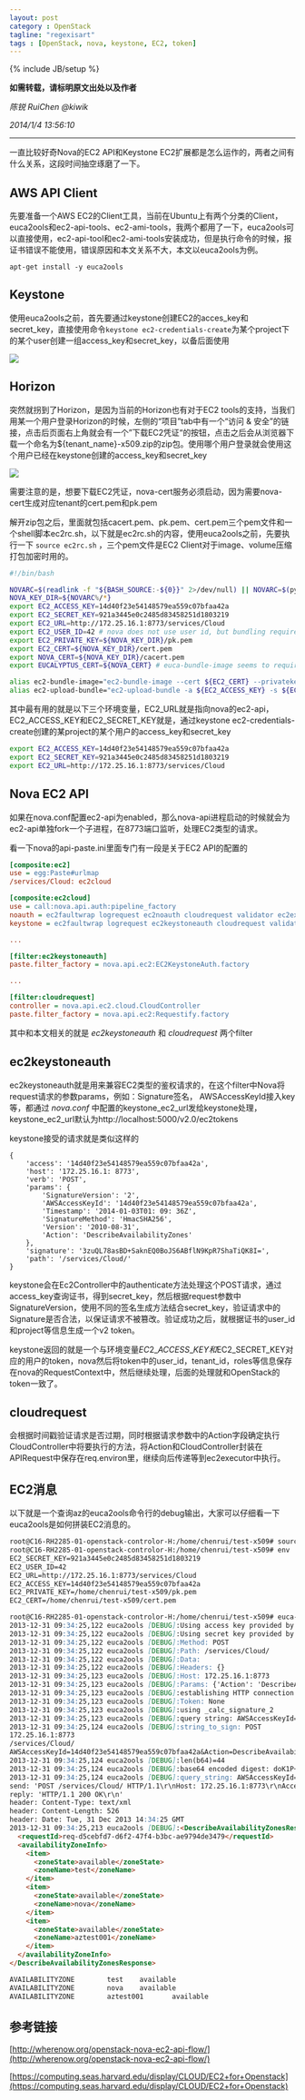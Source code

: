 ```yaml
---
layout: post
category : OpenStack
tagline: "regexisart"
tags : [OpenStack, nova, keystone, EC2, token]
---
```

{% include JB/setup %}

**如需转载，请标明原文出处以及作者**

*陈锐 RuiChen @kiwik*

*2014/1/4 13:56:10*

----------

一直比较好奇Nova的EC2 API和Keystone EC2扩展都是怎么运作的，两者之间有什么关系，这段时间抽空琢磨了一下。

## AWS API Client

先要准备一个AWS EC2的Client工具，当前在Ubuntu上有两个分类的Client，euca2ools和ec2-api-tools、ec2-ami-tools，我两个都用了一下，euca2ools可以直接使用，ec2-api-tool和ec2-ami-tools安装成功，但是执行命令的时候，报证书错误不能使用，错误原因和本文关系不大，本文以euca2ools为例。

`apt-get install -y euca2ools`

## Keystone

使用euca2ools之前，首先要通过keystone创建EC2的acces\_key和secret\_key，直接使用命令`keystone ec2-credentials-create`为某个project下的某个user创建一组access\_key和secret\_key，以备后面使用

![](https://raw.github.com/kiwik/kiwik.github.io/master/_posts_images/2014-01-04/2.png)

## Horizon

突然就拐到了Horizon，是因为当前的Horizon也有对于EC2 tools的支持，当我们用某一个用户登录Horizon的时候，左侧的“项目”tab中有一个“访问 & 安全”的链接，点击后页面右上角就会有一个”下载EC2凭证“的按钮，点击之后会从浏览器下载一个命名为${tenant_name}-x509.zip的zip包。使用哪个用户登录就会使用这个用户已经在keystone创建的access\_key和secret\_key

![](https://raw.github.com/kiwik/kiwik.github.io/master/_posts_images/2014-01-04/1.png)

需要注意的是，想要下载EC2凭证，nova-cert服务必须启动，因为需要nova-cert生成对应tenant的cert.pem和pk.pem

解开zip包之后，里面就包括cacert.pem、pk.pem、cert.pem三个pem文件和一个shell脚本ec2rc.sh，以下就是ec2rc.sh的内容，使用euca2ools之前，先要执行一下 `source ec2rc.sh` ，三个pem文件是EC2 Client对于image、volume压缩打包加密时用的。

```bash
#!/bin/bash

NOVARC=$(readlink -f "${BASH_SOURCE:-${0}}" 2>/dev/null) || NOVARC=$(python -c 'import os,sys; print os.path.abspath(os.path.realpath(sys.argv[1]))' "${BASH_SOURCE:-${0}}")
NOVA_KEY_DIR=${NOVARC%/*}
export EC2_ACCESS_KEY=14d40f23e54148579ea559c07bfaa42a
export EC2_SECRET_KEY=921a3445e0c2485d83458251d1803219
export EC2_URL=http://172.25.16.1:8773/services/Cloud
export EC2_USER_ID=42 # nova does not use user id, but bundling requires it
export EC2_PRIVATE_KEY=${NOVA_KEY_DIR}/pk.pem
export EC2_CERT=${NOVA_KEY_DIR}/cert.pem
export NOVA_CERT=${NOVA_KEY_DIR}/cacert.pem
export EUCALYPTUS_CERT=${NOVA_CERT} # euca-bundle-image seems to require this set

alias ec2-bundle-image="ec2-bundle-image --cert ${EC2_CERT} --privatekey ${EC2_PRIVATE_KEY} --user 42 --ec2cert ${NOVA_CERT}"
alias ec2-upload-bundle="ec2-upload-bundle -a ${EC2_ACCESS_KEY} -s ${EC2_SECRET_KEY} --url ${S3_URL} --ec2cert ${NOVA_CERT}"
```

其中最有用的就是以下三个环境变量，EC2\_URL就是指向nova的ec2-api，EC2_ACCESS_KEY和EC2_SECRET_KEY就是，通过keystone ec2-credentials-create创建的某project的某个用户的access\_key和secret\_key

```bash
export EC2_ACCESS_KEY=14d40f23e54148579ea559c07bfaa42a
export EC2_SECRET_KEY=921a3445e0c2485d83458251d1803219
export EC2_URL=http://172.25.16.1:8773/services/Cloud
```

## Nova EC2 API

如果在nova.conf配置ec2-api为enabled，那么nova-api进程启动的时候就会为ec2-api单独fork一个子进程，在8773端口监听，处理EC2类型的请求。

看一下nova的api-paste.ini里面专门有一段是关于EC2 API的配置的

```ini
[composite:ec2]
use = egg:Paste#urlmap
/services/Cloud: ec2cloud

[composite:ec2cloud]
use = call:nova.api.auth:pipeline_factory
noauth = ec2faultwrap logrequest ec2noauth cloudrequest validator ec2executor
keystone = ec2faultwrap logrequest ec2keystoneauth cloudrequest validator ec2executor

...

[filter:ec2keystoneauth]
paste.filter_factory = nova.api.ec2:EC2KeystoneAuth.factory

...

[filter:cloudrequest]
controller = nova.api.ec2.cloud.CloudController
paste.filter_factory = nova.api.ec2:Requestify.factory
```

其中和本文相关的就是 *ec2keystoneauth* 和 *cloudrequest* 两个filter

## ec2keystoneauth

ec2keystoneauth就是用来兼容EC2类型的鉴权请求的，在这个filter中Nova将request请求的参数params，例如：Signature签名， AWSAccessKeyId接入key等，都通过 *nova.conf* 中配置的keystone_ec2_url发给keystone处理，keystone_ec2_url默认为http://localhost:5000/v2.0/ec2tokens

keystone接受的请求就是类似这样的

```json5
{
    'access': '14d40f23e54148579ea559c07bfaa42a',
    'host': '172.25.16.1: 8773',
    'verb': 'POST',
    'params': {
        'SignatureVersion': '2',
        'AWSAccessKeyId': '14d40f23e54148579ea559c07bfaa42a',
        'Timestamp': '2014-01-03T01: 09: 36Z',
        'SignatureMethod': 'HmacSHA256',
        'Version': '2010-08-31',
        'Action': 'DescribeAvailabilityZones'
    },
    'signature': '3zuQL78asBD+SaknEQ0BoJS6ABflN9KpR7ShaTiQK8I=',
    'path': '/services/Cloud/'
}
```

keystone会在Ec2Controller中的authenticate方法处理这个POST请求，通过access\_key查询证书，得到secret\_key，然后根据request参数中SignatureVersion，使用不同的签名生成方法结合secret\_key，验证请求中的Signature是否合法，以保证请求不被篡改。验证成功之后，就根据证书的user\_id和project等信息生成一个v2 token。

keystone返回的就是一个与环境变量$EC2\_ACCESS\_KEY和$EC2\_SECRET\_KEY对应的用户的token，nova然后将token中的user\_id，tenant\_id，roles等信息保存在nova的RequestContext中，然后继续处理，后面的处理就和OpenStack的token一致了。

## cloudrequest

会根据时间戳验证请求是否过期，同时根据请求参数中的Action字段确定执行CloudController中将要执行的方法，将Action和CloudController封装在APIRequest中保存在req.environ里，继续向后传递等到ec2executor中执行。

## EC2消息

以下就是一个查询az的euca2ools命令行的debug输出，大家可以仔细看一下euca2ools是如何拼装EC2消息的。

```markdown
root@C16-RH2285-01-openstack-controlor-H:/home/chenrui/test-x509# source ec2rc.sh 
root@C16-RH2285-01-openstack-controlor-H:/home/chenrui/test-x509# env | grep EC2
EC2_SECRET_KEY=921a3445e0c2485d83458251d1803219
EC2_USER_ID=42
EC2_URL=http://172.25.16.1:8773/services/Cloud
EC2_ACCESS_KEY=14d40f23e54148579ea559c07bfaa42a
EC2_PRIVATE_KEY=/home/chenrui/test-x509/pk.pem
EC2_CERT=/home/chenrui/test-x509/cert.pem

root@C16-RH2285-01-openstack-controlor-H:/home/chenrui/test-x509# euca-describe-availability-zones --debug
2013-12-31 09:34:25,122 euca2ools [DEBUG]:Using access key provided by client.
2013-12-31 09:34:25,122 euca2ools [DEBUG]:Using secret key provided by client.
2013-12-31 09:34:25,122 euca2ools [DEBUG]:Method: POST
2013-12-31 09:34:25,122 euca2ools [DEBUG]:Path: /services/Cloud/
2013-12-31 09:34:25,122 euca2ools [DEBUG]:Data: 
2013-12-31 09:34:25,122 euca2ools [DEBUG]:Headers: {}
2013-12-31 09:34:25,123 euca2ools [DEBUG]:Host: 172.25.16.1:8773
2013-12-31 09:34:25,123 euca2ools [DEBUG]:Params: {'Action': 'DescribeAvailabilityZones', 'Version': '2010-08-31'}
2013-12-31 09:34:25,123 euca2ools [DEBUG]:establishing HTTP connection: kwargs={'timeout': 70}
2013-12-31 09:34:25,123 euca2ools [DEBUG]:Token: None
2013-12-31 09:34:25,123 euca2ools [DEBUG]:using _calc_signature_2
2013-12-31 09:34:25,123 euca2ools [DEBUG]:query string: AWSAccessKeyId=14d40f23e54148579ea559c07bfaa42a&Action=DescribeAvailabilityZones&SignatureMethod=HmacSHA256&SignatureVersion=2&Timestamp=2013-12-31T14%3A34%3A25Z&Version=2010-08-31
2013-12-31 09:34:25,124 euca2ools [DEBUG]:string_to_sign: POST
172.25.16.1:8773
/services/Cloud/
AWSAccessKeyId=14d40f23e54148579ea559c07bfaa42a&Action=DescribeAvailabilityZones&SignatureMethod=HmacSHA256&SignatureVersion=2&Timestamp=2013-12-31T14%3A34%3A25Z&Version=2010-08-31
2013-12-31 09:34:25,124 euca2ools [DEBUG]:len(b64)=44
2013-12-31 09:34:25,124 euca2ools [DEBUG]:base64 encoded digest: doK1P+ImDAr9YXpWbH6pFHNJtBbNrWMB9lrKqawIkMg=
2013-12-31 09:34:25,124 euca2ools [DEBUG]:query_string: AWSAccessKeyId=14d40f23e54148579ea559c07bfaa42a&Action=DescribeAvailabilityZones&SignatureMethod=HmacSHA256&SignatureVersion=2&Timestamp=2013-12-31T14%3A34%3A25Z&Version=2010-08-31 Signature: doK1P+ImDAr9YXpWbH6pFHNJtBbNrWMB9lrKqawIkMg=
send: 'POST /services/Cloud/ HTTP/1.1\r\nHost: 172.25.16.1:8773\r\nAccept-Encoding: identity\r\nContent-Length: 239\r\nContent-Type: application/x-www-form-urlencoded; charset=UTF-8\r\nUser-Agent: Boto/2.9.6 (linux2)\r\n\r\nAWSAccessKeyId=14d40f23e54148579ea559c07bfaa42a&Action=DescribeAvailabilityZones&SignatureMethod=HmacSHA256&SignatureVersion=2&Timestamp=2013-12-31T14%3A34%3A25Z&Version=2010-08-31&Signature=doK1P%2BImDAr9YXpWbH6pFHNJtBbNrWMB9lrKqawIkMg%3D'
reply: 'HTTP/1.1 200 OK\r\n'
header: Content-Type: text/xml
header: Content-Length: 526
header: Date: Tue, 31 Dec 2013 14:34:25 GMT
2013-12-31 09:34:25,213 euca2ools [DEBUG]:<DescribeAvailabilityZonesResponse xmlns="http://ec2.amazonaws.com/doc/2010-08-31/">
  <requestId>req-d5cebfd7-d6f2-47f4-b3bc-ae9794de3479</requestId>
  <availabilityZoneInfo>
    <item>
      <zoneState>available</zoneState>
      <zoneName>test</zoneName>
    </item>
    <item>
      <zoneState>available</zoneState>
      <zoneName>nova</zoneName>
    </item>
    <item>
      <zoneState>available</zoneState>
      <zoneName>aztest001</zoneName>
    </item>
  </availabilityZoneInfo>
</DescribeAvailabilityZonesResponse>

AVAILABILITYZONE        test    available
AVAILABILITYZONE        nova    available
AVAILABILITYZONE        aztest001       available
```

## 参考链接

[http://wherenow.org/openstack-nova-ec2-api-flow/](http://wherenow.org/openstack-nova-ec2-api-flow/)

[https://computing.seas.harvard.edu/display/CLOUD/EC2+for+Openstack](https://computing.seas.harvard.edu/display/CLOUD/EC2+for+Openstack)
